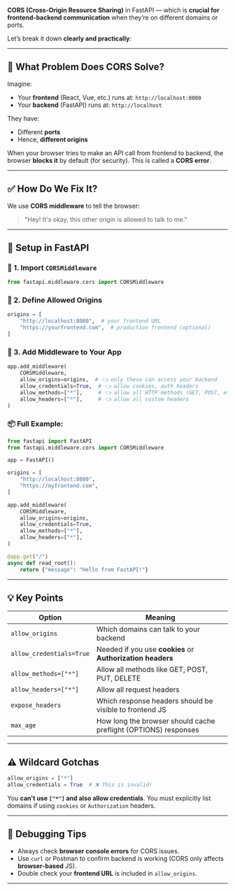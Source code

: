 **CORS (Cross-Origin Resource Sharing)** in FastAPI — which is **crucial for frontend-backend communication** when they’re on different domains or ports.

Let’s break it down **clearly and practically**:

---

## 🚫 What Problem Does CORS Solve?

Imagine:

- Your **frontend** (React, Vue, etc.) runs at: `http://localhost:8080`
- Your **backend** (FastAPI) runs at: `http://localhost`

They have:
- Different **ports**
- Hence, **different origins**

When your browser tries to make an API call from frontend to backend, the browser **blocks it** by default (for security). This is called a **CORS error**.

---

## ✅ How Do We Fix It?

We use **CORS middleware** to tell the browser:

> "Hey! It's okay, this other origin is allowed to talk to me."

---

## 🧰 Setup in FastAPI

### 🔧 1. Import `CORSMiddleware`
```python
from fastapi.middleware.cors import CORSMiddleware
```

### 🔧 2. Define Allowed Origins
```python
origins = [
    "http://localhost:8080",  # your frontend URL
    "https://yourfrontend.com",  # production frontend (optional)
]
```

### 🔧 3. Add Middleware to Your App
```python
app.add_middleware(
    CORSMiddleware,
    allow_origins=origins,  # 👈 only these can access your backend
    allow_credentials=True,  # 👈 allow cookies, auth headers
    allow_methods=["*"],     # 👈 allow all HTTP methods (GET, POST, etc)
    allow_headers=["*"],     # 👈 allow all custom headers
)
```

### 📦 Full Example:

```python
from fastapi import FastAPI
from fastapi.middleware.cors import CORSMiddleware

app = FastAPI()

origins = [
    "http://localhost:8080",
    "https://myfrontend.com",
]

app.add_middleware(
    CORSMiddleware,
    allow_origins=origins,
    allow_credentials=True,
    allow_methods=["*"],
    allow_headers=["*"],
)

@app.get("/")
async def read_root():
    return {"message": "Hello from FastAPI!"}
```

---

## 💡 Key Points

| Option | Meaning |
|--------|---------|
| `allow_origins` | Which domains can talk to your backend |
| `allow_credentials=True` | Needed if you use **cookies** or **Authorization headers** |
| `allow_methods=["*"]` | Allow all methods like GET, POST, PUT, DELETE |
| `allow_headers=["*"]` | Allow all request headers |
| `expose_headers` | Which response headers should be visible to frontend JS |
| `max_age` | How long the browser should cache preflight (OPTIONS) responses |

---

## ⚠️ Wildcard Gotchas

```python
allow_origins = ["*"]
allow_credentials = True  # ❌ This is invalid!
```

You **can't use `["*"]` and also allow credentials**. You must explicitly list domains if using `cookies` or `Authorization` headers.

---

## 🧪 Debugging Tips

- Always check **browser console errors** for CORS issues.
- Use `curl` or Postman to confirm backend is working (CORS only affects **browser-based** JS).
- Double check your **frontend URL** is included in `allow_origins`.

---

